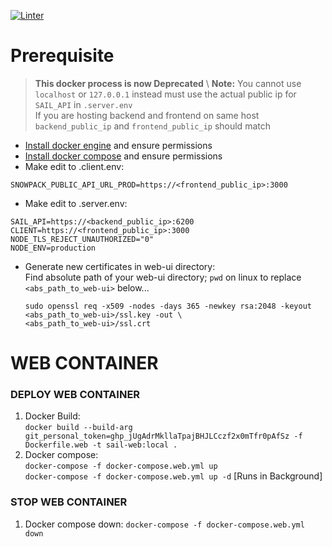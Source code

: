 [![Linter](https://github.com/secureailabs/Jenkins-Docker/actions/workflows/Linter.yml/badge.svg?branch=main)](https://github.com/secureailabs/Jenkins-Docker/actions/workflows/Linter.yml)

# Prerequisite
> **This docker process is now Deprecated** \ 
> **Note:** You cannot use `localhost` or `127.0.0.1` instead must use the actual public ip  for `SAIL_API` in `.server.env`\
> If you are hosting backend and frontend on same host `backend_public_ip` and `frontend_public_ip` should match

- [Install docker engine](https://docs.docker.com/engine/install/) and ensure permissions
- [Install docker compose](https://docs.docker.com/compose/install/) and ensure permissions
- Make edit to .client.env:
```
SNOWPACK_PUBLIC_API_URL_PROD=https://<frontend_public_ip>:3000
```
- Make edit to .server.env:
```
SAIL_API=https://<backend_public_ip>:6200
CLIENT=https://<frontend_public_ip>:3000 
NODE_TLS_REJECT_UNAUTHORIZED="0" 
NODE_ENV=production
 ```
 - Generate new certificates in web-ui directory: \
Find absolute path of your web-ui directory; `pwd` on linux to replace `<abs_path_to_web-ui>` below...

    ```
    sudo openssl req -x509 -nodes -days 365 -newkey rsa:2048 -keyout <abs_path_to_web-ui>/ssl.key -out \ 
    <abs_path_to_web-ui>/ssl.crt
    ```

# WEB CONTAINER
### DEPLOY WEB CONTAINER
1. Docker Build: \
`docker build --build-arg git_personal_token=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 -f Dockerfile.web -t sail-web:local .`
2. Docker compose: \
`docker-compose -f docker-compose.web.yml up` \
`docker-compose -f docker-compose.web.yml up -d` [Runs in Background]

### STOP WEB CONTAINER
1. Docker compose down:
`docker-compose -f docker-compose.web.yml down`
